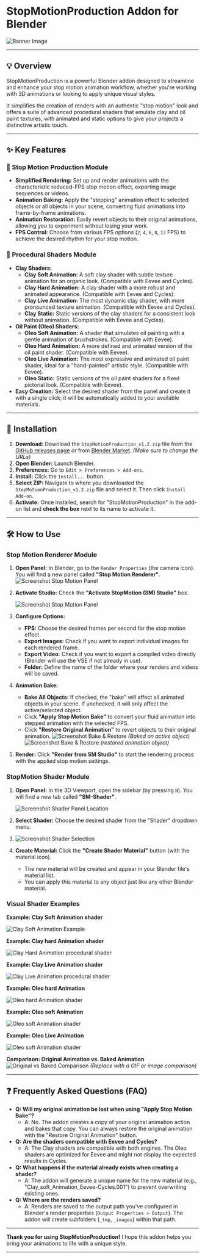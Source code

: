 # StopMotionProduction Addon for Blender

![Banner Image](images/banner.gif)


---

## 💡 Overview

StopMotionProduction is a powerful Blender addon designed to streamline and enhance your stop motion animation workflow, whether you're working with 3D animations or looking to apply unique visual styles.

It simplifies the creation of renders with an authentic "stop motion" look and offers a suite of advanced procedural shaders that emulate clay and oil paint textures, with animated and static options to give your projects a distinctive artistic touch.

---

## ✨ Key Features

### 🎥 Stop Motion Production Module

* **Simplified Rendering:** Set up and render animations with the characteristic reduced-FPS stop motion effect, exporting image sequences or videos.
* **Animation Baking:** Apply the "stepping" animation effect to selected objects or all objects in your scene, converting fluid animations into frame-by-frame animations.
* **Animation Restoration:** Easily revert objects to their original animations, allowing you to experiment without losing your work.
* **FPS Control:** Choose from various FPS options (`2`, `4`, `6`, `8`, `12` FPS) to achieve the desired rhythm for your stop motion.

### 🎨 Procedural Shaders Module

* **Clay Shaders:**
    * **Clay Soft Animation:** A soft clay shader with subtle texture animation for an organic look. (Compatible with Eevee and Cycles).
    * **Clay Hard Animation:** A clay shader with a more robust and animated appearance. (Compatible with Eevee and Cycles).
    * **Clay Live Animation:** The most dynamic clay shader, with more pronounced texture animation. (Compatible with Eevee and Cycles).
    * **Clay Static:** Static versions of the clay shaders for a consistent look without animation. (Compatible with Eevee and Cycles).
* **Oil Paint (Oleo) Shaders:**
    * **Oleo Soft Animation:** A shader that simulates oil painting with a gentle animation of brushstrokes. (Compatible with Eevee).
    * **Oleo Hard Animation:** A more defined and animated version of the oil paint shader. (Compatible with Eevee).
    * **Oleo Live Animation:** The most expressive and animated oil paint shader, ideal for a "hand-painted" artistic style. (Compatible with Eevee).
    * **Oleo Static:** Static versions of the oil paint shaders for a fixed pictorial look. (Compatible with Eevee).
* **Easy Creation:** Select the desired shader from the panel and create it with a single click; it will be automatically added to your available materials.

---

## 🚀 Installation

1.  **Download:** Download the `StopMotionProduction_v1.2.zip` file from the [GitHub releases page](https://github.com/YourGitHubUsername/StopMotionProduction/releases) or from [Blender Market](https://blendermarket.com/creators/your-profile/products/stopmotionproduction). *(Make sure to change the URLs)*
2.  **Open Blender:** Launch Blender.
3.  **Preferences:** Go to `Edit > Preferences > Add-ons`.
4.  **Install:** Click the `Install...` button.
5.  **Select ZIP:** Navigate to where you downloaded the `StopMotionProduction_v1.2.zip` file and select it. Then click `Install Add-on`.
6.  **Activate:** Once installed, search for "StopMotionProduction" in the add-on list and **check the box** next to its name to activate it.

---

## 🛠️ How to Use

### Stop Motion Renderer Module

1.  **Open Panel:** In Blender, go to the `Render Properties` (the camera icon). You will find a new panel called **"Stop Motion Renderer"**.
    ![Screenshot Stop Motion Panel](images/panel.png)
    
2.  **Activate Studio:** Check the **"Activate StopMotion (SM) Studio"** box.
    
    ![Screenshot Stop Motion Panel](images/panel2.png)
   
4.  **Configure Options:**
    * **FPS:** Choose the desired frames per second for the stop motion effect.
    * **Export Images:** Check if you want to export individual images for each rendered frame.
    * **Export Video:** Check if you want to export a compiled video directly (Blender will use the VSE if not already in use).
    * **Folder:** Define the name of the folder where your renders and videos will be saved.
5.  **Animation Bake:**
    * **Bake All Objects:** If checked, the "bake" will affect all animated objects in your scene. If unchecked, it will only affect the active/selected object.
    * Click **"Apply Stop Motion Bake"** to convert your fluid animation into stepped animation with the selected FPS.
    * Click **"Restore Original Animation"** to revert objects to their original animation.
    ![Screenshot Bake & Restore](images/baked.png)
    *(Baked on active object)*
    ![Screenshot Bake & Restore](images/prebaked.png)
    *(restored animation object)*
6.  **Render:** Click **"Render from SM Studio"** to start the rendering process with the applied stop motion settings.

### StopMotion Shader Module

1.  **Open Panel:** In the 3D Viewport, open the sidebar (by pressing `N`). You will find a new tab called **"SM-Shader"**.
   
    ![Screenshot Shader Panel Location](images/material2.png)
   
3.  **Select Shader:** Choose the desired shader from the "Shader" dropdown menu.
4.  
    ![Screenshot Shader Selection](images/SM-materialsidebar.png)
    
5.  **Create Material:** Click the **"Create Shader Material"** button (with the material icon).
    * The new material will be created and appear in your Blender file's material list.
    * You can apply this material to any object just like any other Blender material.

### Visual Shader Examples

**Example: Clay Soft Animation shader**

![Clay Soft Animation Example](images/Clay_soft_Animation_Eevee-Cycles.gif)

**Example: Clay hard Animation shader**

![Clay Hard Animation procedural shader](images/Clay_hard_Animation_Eevee-Cycles.gif)

**Example: Clay Live Animation shader**

![Clay Live  Animation procedural shader](images/Clay_live_Animation_Eevee-Cycles.gif)

**Example: Oleo hard Animation**

![Oleo hard  Animation shader](images/Oleo_hard_Animation_Eevee.gif)


**Example: Oleo soft Animation**

![Oleo soft  Animation shader](images/Oleo_soft%20Animation_Eevee.gif)

**Example: Oleo Live Animation**

![Oleo soft  Animation shader](images/Oleo_live_Animation_Eevee.gif)

**Comparison: Original Animation vs. Baked Animation**
![Original vs Baked Comparison](path/to/your/original_vs_baked_comparison.gif)
*(Replace with a GIF or image comparison)*

---

## ❓ Frequently Asked Questions (FAQ)

* **Q: Will my original animation be lost when using "Apply Stop Motion Bake"?**
    * A: No. The addon creates a copy of your original animation action and bakes that copy. You can always restore the original animation with the "Restore Original Animation" button.
* **Q: Are the shaders compatible with Eevee and Cycles?**
    * A: The Clay shaders are compatible with both engines. The Oleo shaders are optimized for Eevee and might not display the expected results in Cycles.
* **Q: What happens if the material already exists when creating a shader?**
    * A: The addon will generate a unique name for the new material (e.g., "Clay_soft_Animation_Eevee-Cycles.001") to prevent overwriting existing ones.
* **Q: Where are the renders saved?**
    * A: Renders are saved to the output path you've configured in Blender's render properties (`Output Properties > Output`). The addon will create subfolders (`_tmp`, `_images`) within that path.

---

**Thank you for using StopMotionProduction!**
I hope this addon helps you bring your animations to life with a unique style.

---
